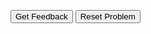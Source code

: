 <div id="sortableTrash" class="sortable-code"></div> 
<div id="sortable" class="sortable-code"></div> 
<div style="clear:both;"></div> 
<p> 
    <input id="feedbackLink" value="Get Feedback" type="button" /> 
    <input id="newInstanceLink" value="Reset Problem" type="button" /> 
</p> 
<script type="text/javascript"> 
(function(){
  var initial = "print(&quot;Welcome to the Math Menu Program!&quot;)\n" +
    "num1 = float(input(&quot;Please enter a number: &quot;))\n" +
    "num2 = float(input(&quot;Please enter another number: &quot;))\n" +
    "print(&quot;Math Menu\n\nAddition.........Press 1\nSubtract.........Press 2\nMultiplication...Press 3\nDivision.........Press 4&quot;)\n" +
    "option = int(input(&quot;What is your menu choice? &quot;))\n" +
    "if (option == 1):\n" +
    "  answer = num1 + num2\n" +
    "elif (option == 2):\n" +
    "  answer = num1 - num2\n" +
    "elif (option == 3):\n" +
    "  answer = num1 * num2\n" +
    "elif (option == 4):\n" +
    "  answer = num1 / num2\n" +
    "else:\n" +
    "  answer = &quot;That was not a menu option.&quot;\n" +
    "print(&quot;The answer is&quot;, answer)";
  var parsonsPuzzle = new ParsonsWidget({
    "sortableId": "sortable",
    "max_wrong_lines": 10,
    "grader": ParsonsWidget._graders.LineBasedGrader,
    "exec_limit": 2500,
    "can_indent": true,
    "x_indent": 50,
    "lang": "en",
    "show_feedback": true
  });
  parsonsPuzzle.init(initial);
  parsonsPuzzle.shuffleLines();
  $("#newInstanceLink").click(function(event){ 
      event.preventDefault(); 
      parsonsPuzzle.shuffleLines(); 
  }); 
  $("#feedbackLink").click(function(event){ 
      event.preventDefault(); 
      parsonsPuzzle.getFeedback(); 
  }); 
})(); 
</script>
